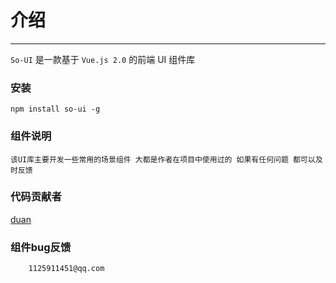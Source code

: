 # 介绍

----

`So-UI` 是一款基于 `Vue.js 2.0` 的前端 UI 组件库
### 安装
    npm install so-ui -g
### 组件说明
    该UI库主要开发一些常用的场景组件 大都是作者在项目中使用过的 如果有任何问题 都可以及时反馈
### 代码贡献者
[duan](https://github.com/lifenglei)
### 组件bug反馈
```
    1125911451@qq.com
```


